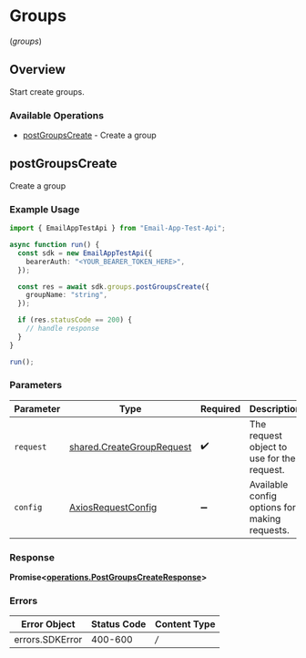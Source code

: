 # Groups
(*groups*)

## Overview

Start create groups.

### Available Operations

* [postGroupsCreate](#postgroupscreate) - Create a group

## postGroupsCreate

Create a group

### Example Usage

```typescript
import { EmailAppTestApi } from "Email-App-Test-Api";

async function run() {
  const sdk = new EmailAppTestApi({
    bearerAuth: "<YOUR_BEARER_TOKEN_HERE>",
  });

  const res = await sdk.groups.postGroupsCreate({
    groupName: "string",
  });

  if (res.statusCode == 200) {
    // handle response
  }
}

run();
```

### Parameters

| Parameter                                                                  | Type                                                                       | Required                                                                   | Description                                                                |
| -------------------------------------------------------------------------- | -------------------------------------------------------------------------- | -------------------------------------------------------------------------- | -------------------------------------------------------------------------- |
| `request`                                                                  | [shared.CreateGroupRequest](../../sdk/models/shared/creategrouprequest.md) | :heavy_check_mark:                                                         | The request object to use for the request.                                 |
| `config`                                                                   | [AxiosRequestConfig](https://axios-http.com/docs/req_config)               | :heavy_minus_sign:                                                         | Available config options for making requests.                              |


### Response

**Promise<[operations.PostGroupsCreateResponse](../../sdk/models/operations/postgroupscreateresponse.md)>**
### Errors

| Error Object    | Status Code     | Content Type    |
| --------------- | --------------- | --------------- |
| errors.SDKError | 400-600         | */*             |
